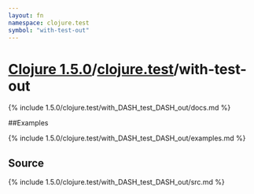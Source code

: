 ```yaml
---
layout: fn
namespace: clojure.test
symbol: "with-test-out"
---
```


# [Clojure 1.5.0](../../)/[clojure.test](../)/with-test-out

{% include 1.5.0/clojure.test/with_DASH_test_DASH_out/docs.md %}

##Examples

{% include 1.5.0/clojure.test/with_DASH_test_DASH_out/examples.md %}
## Source
{% include 1.5.0/clojure.test/with_DASH_test_DASH_out/src.md %}


